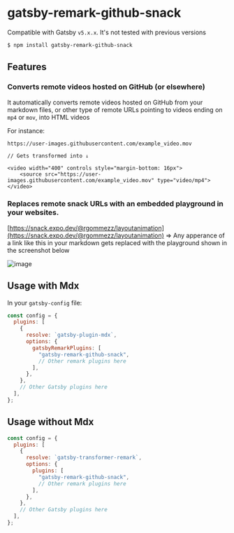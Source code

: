 # gatsby-remark-github-snack

Compatible with Gatsby `v5.x.x`. It's not tested with previous versions

```bash
$ npm install gatsby-remark-github-snack
```
## Features

### Converts remote videos hosted on GitHub (or elsewhere)

It automatically converts remote videos hosted on GitHub from your markdown files, or other type of remote URLs pointing to videos ending on `mp4` or `mov`, into HTML videos

For instance:

```
https://user-images.githubusercontent.com/example_video.mov

// Gets transformed into ↓

<video width="400" controls style="margin-bottom: 16px">
    <source src="https://user-images.githubusercontent.com/example_video.mov" type="video/mp4">
</video>

```

### Replaces remote snack URLs with an embedded playground in your websites.

[https://snack.expo.dev/@rgommezz/layoutanimation](https://snack.expo.dev/@rgommezz/layoutanimation) => Any apperance of a link like this in your markdown gets replaced with the playground shown in the screenshot below

![image](https://user-images.githubusercontent.com/4982414/218871612-97904eff-d682-4718-9c59-f24732b3740b.png)

## Usage with Mdx

In your `gatsby-config` file:

```js
const config = {
  plugins: [
    {
      resolve: `gatsby-plugin-mdx`,
      options: {
        gatsbyRemarkPlugins: [
          "gatsby-remark-github-snack",
          // Other remark plugins here
        ],
      },
    },
    // Other Gatsby plugins here
  ],
};

```

## Usage without Mdx

```js
const config = {
  plugins: [
    {
      resolve: `gatsby-transformer-remark`,
      options: {
        plugins: [
          "gatsby-remark-github-snack",
          // Other remark plugins here
        ],
      },
    },
    // Other Gatsby plugins here
  ],
};
```

 
